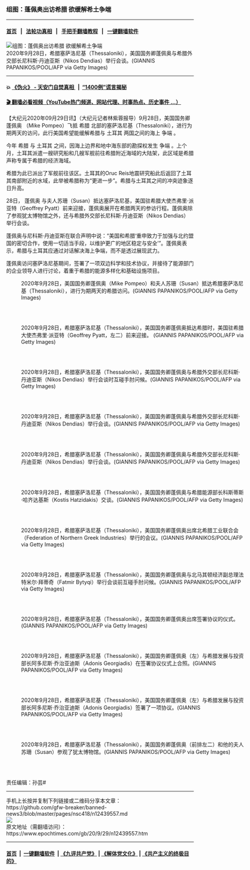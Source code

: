 ### 组图：蓬佩奥出访希腊 欲缓解希土争端
------------------------

#### [首页](https://github.com/gfw-breaker/banned-news3/blob/master/README.md) &nbsp;&nbsp;|&nbsp;&nbsp; [法轮功真相](https://github.com/begood0513/basic/blob/master/README.md)  &nbsp;&nbsp;|&nbsp;&nbsp; [手把手翻墙教程](https://github.com/gfw-breaker/guides/wiki)  &nbsp;&nbsp;|&nbsp;&nbsp; [一键翻墙软件](https://github.com/gfw-breaker/nogfw/blob/master/README.md)  



<div><img alt="组图：蓬佩奥出访希腊 欲缓解希土争端" class="attachment-djy_600_400 size-djy_600_400 wp-post-image" src="https://i.epochtimes.com/assets/uploads/2020/09/GettyImages-1228761461-600x400.jpg"/>
<div class="caption">
 2020年9月28日，希腊塞萨洛尼基（Thessaloniki），美国国务卿蓬佩奥与希腊外交部长尼科斯·丹迪亚斯（Nikos Dendias）举行会谈。(GIANNIS PAPANIKOS/POOL/AFP via Getty Images)
</div></div><hr/>

#### 💥 [《伪火》 - 天安门自焚真相 ](http://158.247.195.190:10000/videos/blog/weihuo.html)&nbsp; |&nbsp; [“1400例”谎言揭秘  ](http://158.247.195.190:10000/videos/blog/jiexi1400.html)

#### [ 🎬  翻墙必看视频（YouTube热门频道、网站代理、时事热点、历史事件 ...）](https://github.com/gfw-breaker/links/blob/master/banned.md)

<div><p>
 【大纪元2020年09月29日讯】（大纪元记者林紫蓉报导）9月28日，美国国务卿
 <ok href="https://www.epochtimes.com/gb/tag/%E8%93%AC%E4%BD%A9%E5%A5%A5.html">
  蓬佩奥
 </ok>
 （Mike Pompeo）飞抵
 <ok href="https://www.epochtimes.com/gb/tag/%E5%B8%8C%E8%85%8A.html">
  希腊
 </ok>
 北部的塞萨洛尼基（Thessaloniki），进行为期两天的访问，此行美国希望能缓解希腊与
 <ok href="https://www.epochtimes.com/gb/tag/%E5%9C%9F%E8%80%B3%E5%85%B6.html">
  土耳其
 </ok>
 两国之间的海上
 <ok href="https://www.epochtimes.com/gb/tag/%E4%BA%89%E7%AB%AF.html">
  争端
 </ok>
 。
</p>
<p>
 今年
 <ok href="https://www.epochtimes.com/gb/tag/%E5%B8%8C%E8%85%8A.html">
  希腊
 </ok>
 与
 <ok href="https://www.epochtimes.com/gb/tag/%E5%9C%9F%E8%80%B3%E5%85%B6.html">
  土耳其
 </ok>
 之间，因海上边界和地中海东部的勘探权发生
 <ok href="https://www.epochtimes.com/gb/tag/%E4%BA%89%E7%AB%AF.html">
  争端
 </ok>
 。上个月，土耳其派遣一艘研究船和几艘军舰前往希腊附近海域的大陆架，此区域是希腊声称专属于希腊的经济海域。
</p>
<p>
 希腊为此已派出了军舰前往该区。土耳其的Oruc Reis地震研究船此后返回了土耳其南部附近的水域，此举被希腊称为“更进一步”。希腊与土耳其之间的冲突迹象逐日升高。
</p>
<p>
 28日，
 <ok href="https://www.epochtimes.com/gb/tag/%E8%93%AC%E4%BD%A9%E5%A5%A5.html">
  蓬佩奥
 </ok>
 与夫人苏珊（Susan）抵达塞萨洛尼基，美国驻希腊大使杰弗里·派亚特（Geoffrey Pyatt）前来迎接，蓬佩奥展开在希腊两天的参访行程。蓬佩奥除了参观犹太博物馆之外，还与希腊外交部长尼科斯·丹迪亚斯（Nikos Dendias）举行会谈。
</p>
<p>
 蓬佩奥与尼科斯·丹迪亚斯在联合声明中说：“美国和希腊‘重申致力于加强与北约盟国的密切合作，使用一切适当手段，以维护更广的地区稳定与安全’”。蓬佩奥表示，希腊与土耳其应通过对话解决海上争端，而不是透过展现武力。
</p>
<p>
 蓬佩奥访问塞萨洛尼基期间，签署了一项双边科学和技术协议，并接待了能源部门的企业领导人进行讨论，着重于希腊的能源多样化和基础设施项目。
</p>
<figure class="wp-caption aligncenter" id="attachment_12439561" style="width: 600px">
 <ok href="https://i.epochtimes.com/assets/uploads/2020/09/GettyImages-1228756832.jpg">
  <img alt="" class="size-large wp-image-12439561" src="https://i.epochtimes.com/assets/uploads/2020/09/GettyImages-1228756832-600x400.jpg"/>
 </ok>
 <br/><figcaption class="wp-caption-text">
  2020年9月28日，美国国务卿蓬佩奥（Mike Pompeo）和夫人苏珊（Susan）抵达希腊塞萨洛尼基（Thessaloniki），进行为期两天的希腊访问。(GIANNIS PAPANIKOS/POOL/AFP via Getty Images)
 </figcaption><br/>
</figure><br/>
<figure class="wp-caption aligncenter" id="attachment_12439565" style="width: 600px">
 <ok href="https://i.epochtimes.com/assets/uploads/2020/09/GettyImages-1228757048.jpg">
  <img alt="" class="size-large wp-image-12439565" src="https://i.epochtimes.com/assets/uploads/2020/09/GettyImages-1228757048-600x400.jpg"/>
 </ok>
 <br/><figcaption class="wp-caption-text">
  2020年9月28日，希腊塞萨洛尼基（Thessaloniki），美国国务卿蓬佩奥抵达希腊时，美国驻希腊大使杰弗里·派亚特（Geoffrey Pyatt，左二）前来迎接。 (GIANNIS PAPANIKOS/POOL/AFP via Getty Images)
 </figcaption><br/>
</figure><br/>
<figure class="wp-caption aligncenter" id="attachment_12439572" style="width: 600px">
 <ok href="https://i.epochtimes.com/assets/uploads/2020/09/GettyImages-1228761289.jpg">
  <img alt="" class="size-large wp-image-12439572" src="https://i.epochtimes.com/assets/uploads/2020/09/GettyImages-1228761289-600x400.jpg"/>
 </ok>
 <br/><figcaption class="wp-caption-text">
  2020年9月28日，希腊塞萨洛尼基（Thessaloniki），美国国务卿蓬佩奥与希腊外交部长尼科斯·丹迪亚斯（Nikos Dendias）举行会谈时互碰手肘问候。(GIANNIS PAPANIKOS/POOL/AFP via Getty Images)
 </figcaption><br/>
</figure><br/>
<figure class="wp-caption aligncenter" id="attachment_12439573" style="width: 600px">
 <ok href="https://i.epochtimes.com/assets/uploads/2020/09/GettyImages-1228761114.jpg">
  <img alt="" class="size-large wp-image-12439573" src="https://i.epochtimes.com/assets/uploads/2020/09/GettyImages-1228761114-600x437.jpg"/>
 </ok>
 <br/><figcaption class="wp-caption-text">
  2020年9月28日，希腊塞萨洛尼基（Thessaloniki），美国国务卿蓬佩奥与希腊外交部长尼科斯·丹迪亚斯（Nikos Dendias）举行会谈。(GIANNIS PAPANIKOS/POOL/AFP via Getty Images)
 </figcaption><br/>
</figure><br/>
<figure class="wp-caption aligncenter" id="attachment_12439574" style="width: 600px">
 <ok href="https://i.epochtimes.com/assets/uploads/2020/09/GettyImages-1228761479.jpg">
  <img alt="" class="size-large wp-image-12439574" src="https://i.epochtimes.com/assets/uploads/2020/09/GettyImages-1228761479-600x400.jpg"/>
 </ok>
 <br/><figcaption class="wp-caption-text">
  2020年9月28日，希腊塞萨洛尼基（Thessaloniki），美国国务卿蓬佩奥与希腊外交部长尼科斯·丹迪亚斯（Nikos Dendias）举行会谈。(GIANNIS PAPANIKOS/POOL/AFP via Getty Images)
 </figcaption><br/>
</figure><br/>
<figure class="wp-caption aligncenter" id="attachment_12439579" style="width: 600px">
 <ok href="https://i.epochtimes.com/assets/uploads/2020/09/GettyImages-1228762128.jpg">
  <img alt="" class="size-large wp-image-12439579" src="https://i.epochtimes.com/assets/uploads/2020/09/GettyImages-1228762128-600x400.jpg"/>
 </ok>
 <br/><figcaption class="wp-caption-text">
  2020年9月28日，希腊塞萨洛尼基（Thessaloniki），美国国务卿蓬佩奥与希腊能源部长科斯蒂斯·哈齐达基斯（Kostis Hatzidakis）交谈。(GIANNIS PAPANIKOS/POOL/AFP via Getty Images)
 </figcaption><br/>
</figure><br/>
<figure class="wp-caption aligncenter" id="attachment_12439581" style="width: 600px">
 <ok href="https://i.epochtimes.com/assets/uploads/2020/09/GettyImages-1228761935.jpg">
  <img alt="" class="size-large wp-image-12439581" src="https://i.epochtimes.com/assets/uploads/2020/09/GettyImages-1228761935-600x427.jpg"/>
 </ok>
 <br/><figcaption class="wp-caption-text">
  2020年9月28日，希腊塞萨洛尼基（Thessaloniki），美国国务卿蓬佩奥出席北希腊工业联合会（Federation of Northern Greek Industries）举行的会议。(GIANNIS PAPANIKOS/POOL/AFP via Getty Images)
 </figcaption><br/>
</figure><br/>
<figure class="wp-caption aligncenter" id="attachment_12439583" style="width: 600px">
 <ok href="https://i.epochtimes.com/assets/uploads/2020/09/GettyImages-1228762720.jpg">
  <img alt="" class="size-large wp-image-12439583" src="https://i.epochtimes.com/assets/uploads/2020/09/GettyImages-1228762720-600x400.jpg"/>
 </ok>
 <br/><figcaption class="wp-caption-text">
  2020年9月28日，希腊塞萨洛尼基（Thessaloniki），美国国务卿蓬佩奥与北马其顿经济副总理法特米尔·拜蒂奇（Fatmir Bytyqi）举行会谈前互碰手肘问候。(GIANNIS PAPANIKOS/POOL/AFP via Getty Images)
 </figcaption><br/>
</figure><br/>
<figure class="wp-caption aligncenter" id="attachment_12439586" style="width: 600px">
 <ok href="https://i.epochtimes.com/assets/uploads/2020/09/GettyImages-1228763329.jpg">
  <img alt="" class="size-large wp-image-12439586" src="https://i.epochtimes.com/assets/uploads/2020/09/GettyImages-1228763329-600x400.jpg"/>
 </ok>
 <br/><figcaption class="wp-caption-text">
  2020年9月28日，希腊塞萨洛尼基（Thessaloniki），美国国务卿蓬佩奥出席签署协议的仪式。(GIANNIS PAPANIKOS/POOL/AFP via Getty Images)
 </figcaption><br/>
</figure><br/>
<figure class="wp-caption aligncenter" id="attachment_12439589" style="width: 600px">
 <ok href="https://i.epochtimes.com/assets/uploads/2020/09/GettyImages-1228763385.jpg">
  <img alt="" class="size-large wp-image-12439589" src="https://i.epochtimes.com/assets/uploads/2020/09/GettyImages-1228763385-600x397.jpg"/>
 </ok>
 <br/><figcaption class="wp-caption-text">
  2020年9月28日，希腊塞萨洛尼基（Thessaloniki），美国国务卿蓬佩奥（左）与希腊发展与投资部长阿多尼斯·乔治亚迪斯（Adonis Georgiadis）在签署协议仪式上合照。(GIANNIS PAPANIKOS/POOL/AFP via Getty Images)
 </figcaption><br/>
</figure><br/>
<figure class="wp-caption aligncenter" id="attachment_12439590" style="width: 600px">
 <ok href="https://i.epochtimes.com/assets/uploads/2020/09/GettyImages-1228763711.jpg">
  <img alt="" class="size-large wp-image-12439590" src="https://i.epochtimes.com/assets/uploads/2020/09/GettyImages-1228763711-600x400.jpg"/>
 </ok>
 <br/><figcaption class="wp-caption-text">
  2020年9月28日，希腊塞萨洛尼基（Thessaloniki），美国国务卿蓬佩奥（左）与希腊发展与投资部长阿多尼斯·乔治亚迪斯（Adonis Georgiadis）签署了一项协议。(GIANNIS PAPANIKOS/POOL/AFP via Getty Images)
 </figcaption><br/>
</figure><br/>
<figure class="wp-caption aligncenter" id="attachment_12439592" style="width: 600px">
 <ok href="https://i.epochtimes.com/assets/uploads/2020/09/GettyImages-1228768792.jpg">
  <img alt="" class="size-large wp-image-12439592" src="https://i.epochtimes.com/assets/uploads/2020/09/GettyImages-1228768792-600x400.jpg"/>
 </ok>
 <br/><figcaption class="wp-caption-text">
  2020年9月28日，希腊塞萨洛尼基（Thessaloniki），美国国务卿蓬佩奥（前排左二）和他的夫人苏珊（Susan）参观了犹太博物馆。(GIANNIS PAPANIKOS/POOL/AFP via Getty Images)
 </figcaption><br/>
</figure><br/>
<p>
 责任编辑：孙芸#
</p>
</div>
<hr/>
手机上长按并复制下列链接或二维码分享本文章：<br/>
https://github.com/gfw-breaker/banned-news3/blob/master/pages/nsc418/n12439557.md <br/>
<a href='https://github.com/gfw-breaker/banned-news3/blob/master/pages/nsc418/n12439557.md'><img src='https://github.com/gfw-breaker/banned-news3/blob/master/pages/nsc418/n12439557.md.png'/></a> <br/>
原文地址（需翻墙访问）：https://www.epochtimes.com/gb/20/9/29/n12439557.htm


------------------------
#### [首页](https://github.com/gfw-breaker/banned-news3/blob/master/README.md) &nbsp;|&nbsp; [一键翻墙软件](https://github.com/gfw-breaker/nogfw/blob/master/README.md) &nbsp;| [《九评共产党》](https://github.com/gfw-breaker/9ping.md/blob/master/README.md#九评之一评共产党是什么) | [《解体党文化》](https://github.com/gfw-breaker/jtdwh.md/blob/master/README.md) | [《共产主义的终极目的》](https://github.com/gfw-breaker/gczydzjmd.md/blob/master/README.md)


<img src='http://gfw-breaker.win/banned-news3/pages/nsc418/n12439557.md' width='0px' height='0px'/>